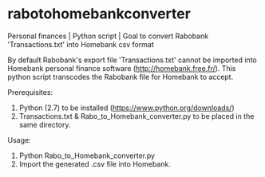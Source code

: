 # rabotohomebankconverter
Personal finances | Python script | Goal to convert Rabobank 'Transactions.txt' into Homebank csv format

By default Rabobank's export file 'Transactions.txt' cannot be imported into Homebank personal finance software (http://homebank.free.fr/). This python script transcodes the Rabobank file for Homebank to accept. 

Prerequisites: 

1. Python (2.7) to be installed (https://www.python.org/downloads/)
2. Transactions.txt & Rabo_to_Homebank_converter.py to be placed in the same directory. 

Usage:

1. Python Rabo_to_Homebank_converter.py
2. Import the generated .csv file into Homebank. 
